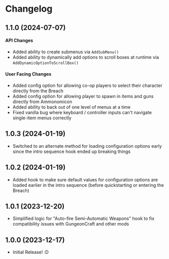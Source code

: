# Changelog

## 1.1.0 (2024-07-07)

#### API Changes
- Added ability to create submenus via `AddSubMenu()`
- Added ability to dynamically add options to scroll boxes at runtime via `AddDynamicOptionToScrollBox()`

#### User Facing Changes
- Added config option for allowing co-op players to select their character directly from the Breach
- Added config option for allowing player to spawn in items and guns directly from Ammonomicon
- Added ability to back out of one level of menus at a time
- Fixed vanilla bug where keyboard / controller inputs can't navigate single-item menus correctly

## 1.0.3 (2024-01-19)
- Switched to an alternate method for loading configuration options early since the intro sequence hook ended up breaking things

## 1.0.2 (2024-01-19)
- Added hook to make sure default values for configuration options are loaded earlier in the intro sequence (before quickstarting or entering the Breach)

## 1.0.1 (2023-12-20)
- Simplified logic for "Auto-fire Semi-Automatic Weapons" hook to fix compatibility issues with GungeonCraft and other mods

## 1.0.0 (2023-12-17)
- Initial Release! :D

